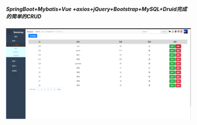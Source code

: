 ##### SpringBoot+Mybatis+Vue +axios+jQuery+Bootstrap+MySQL+Druid完成的简单的CRUD

![image-20200829174442808](README.assets/image-20200829174442808.png)

